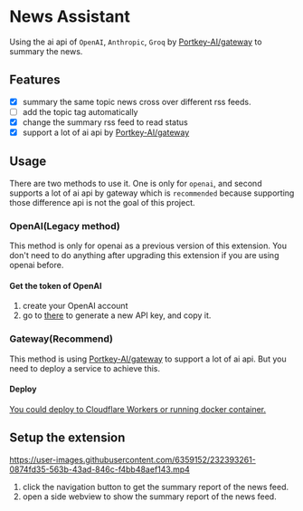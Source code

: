 # News Assistant

Using the ai api of `OpenAI`, `Anthropic`, `Groq` by [Portkey-AI/gateway](https://github.com/Portkey-AI/gateway/) to summary the news.

## Features

- [x] summary the same topic news cross over different rss feeds.
- [ ] add the topic tag automatically
- [x] change the summary rss feed to read status
- [x] support a lot of ai api by [Portkey-AI/gateway](https://github.com/Portkey-AI/gateway/)

## Usage

There are two methods to use it. One is only for `openai`, and second supports a lot of ai api by gateway which is `recommended` because  supporting those difference api is not the goal of this project.

### OpenAI(Legacy method)

This method is only for openai as a previous version of this extension. You don't need to do anything after upgrading this extension if you are using openai before.

#### Get the token of OpenAI

1. create your OpenAI account
2. go to [there](https://platform.openai.com/account/api-keys) to generate a new API key, and copy it.

### Gateway(Recommend)

This method is using [Portkey-AI/gateway](https://github.com/Portkey-AI/gateway/) to support a lot of ai api. But you need to deploy a service to achieve this.

#### Deploy

[You could deploy to Cloudflare Workers or running docker container.](https://github.com/Portkey-AI/gateway/blob/main/docs/installation-deployments.md#deploy-to-cloudflare-workers)

## Setup the extension

https://user-images.githubusercontent.com/6359152/232393261-0874fd35-563b-43ad-846c-f4bb48aef143.mp4

1. click the navigation button to get the summary report of the news feed.
2. open a side webview to show the summary report of the news feed.
